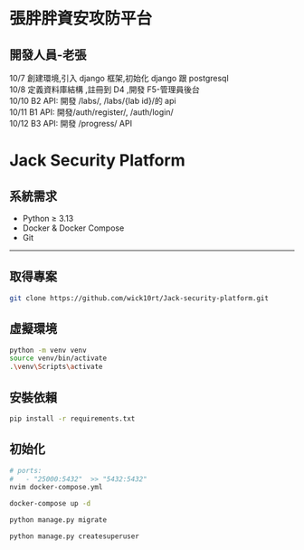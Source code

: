 # 張胖胖資安攻防平台

## 開發人員-老張

10/7 創建環境,引入 django 框架,初始化 django 跟 postgresql <br>
10/8 定義資料庫結構 ,註冊到 D4 ,開發 F5-管理員後台<br>
10/10 B2 API: 開發 /labs/, /labs/{lab id}/的 api<br>
10/11 B1 API: 開發/auth/register/, /auth/login/<br>
10/12 B3 API: 開發 /progress/ API





# Jack Security Platform

## 系統需求

- Python ≥ 3.13
- Docker & Docker Compose
- Git

---

## 取得專案

```bash
git clone https://github.com/wick10rt/Jack-security-platform.git
```

## 虛擬環境

```bash
python -m venv venv
source venv/bin/activate
.\venv\Scripts\activate
```

## 安裝依賴

```bash
pip install -r requirements.txt
```

## 初始化

```bash
# ports:
#   - "25000:5432"  >> "5432:5432"
nvim docker-compose.yml

docker-compose up -d

python manage.py migrate

python manage.py createsuperuser
```
